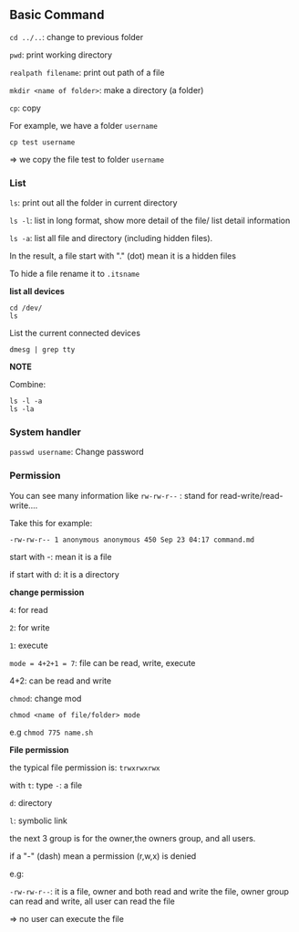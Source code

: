 ## Basic Command

``cd ../..``: change to previous folder

``pwd``: print working directory

``realpath filename``: print out path of a file

``mkdir <name of folder>``: make a directory (a folder)

``cp``: copy

For example, we have a folder ``username``

``cp test username``

=> we copy the file test to folder ``username``

### List

``ls``: print out all the folder in current directory

``ls -l``: list in long format, show more detail of the file/ list detail information

``ls -a``: list all file and directory (including hidden files).

In the result, a file start with "." (dot) mean it is a hidden files

To hide a file rename it to ``.itsname``

**list all devices**

```shell
cd /dev/
ls
```

List the current connected devices

```shell
dmesg | grep tty
```

**NOTE**

Combine:

```shell
ls -l -a
ls -la
```

### System handler

``passwd username``: Change password

### Permission

You can see many information like ``rw-rw-r--`` : stand for read-write/read-write....

Take this for example:

```
-rw-rw-r-- 1 anonymous anonymous 450 Sep 23 04:17 command.md
```
start with -: mean it is a file

if start with d: it is a directory

**change permission**

``4``: for read

``2``: for write

``1``: execute

``mode = 4+2+1 = 7``: file can be read, write, execute

4+2: can be read and write

``chmod``: change mod

``chmod <name of file/folder> mode``

e.g ``chmod 775 name.sh``

**File permission**

the typical file permission is: ``trwxrwxrwx``

with ``t``: type
``-``: a file

``d``: directory

``l``: symbolic link

the next 3 group is for the owner,the owners group, and all users.

if a "-" (dash) mean a permission (r,w,x) is denied

e.g:

``-rw-rw-r--``: it is a file, owner and both read and write the file, owner group can read and write, all user can read the file

=> no user can execute the file
